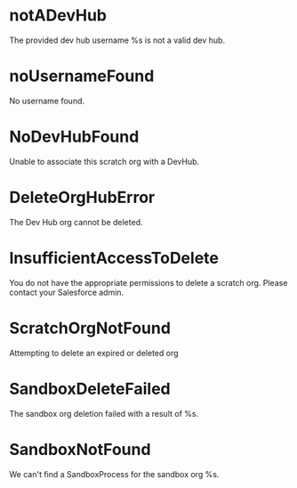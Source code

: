 # notADevHub

The provided dev hub username %s is not a valid dev hub.

# noUsernameFound

No username found.

# NoDevHubFound

Unable to associate this scratch org with a DevHub.

# DeleteOrgHubError

The Dev Hub org cannot be deleted.

# InsufficientAccessToDelete

You do not have the appropriate permissions to delete a scratch org. Please contact your Salesforce admin.

# ScratchOrgNotFound

Attempting to delete an expired or deleted org

# SandboxDeleteFailed

The sandbox org deletion failed with a result of %s.

# SandboxNotFound

We can't find a SandboxProcess for the sandbox org %s.
